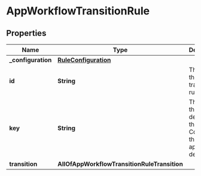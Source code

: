 # AppWorkflowTransitionRule

## Properties
Name | Type | Description | Notes
------------ | ------------- | ------------- | -------------
**_configuration** | [**RuleConfiguration**](RuleConfiguration.md) |  | 
**id** | **String** | The ID of the transition rule. | 
**key** | **String** | The key of the rule, as defined in the Connect or the Forge app descriptor. | 
**transition** | **AllOfAppWorkflowTransitionRuleTransition** |  |  [optional]

